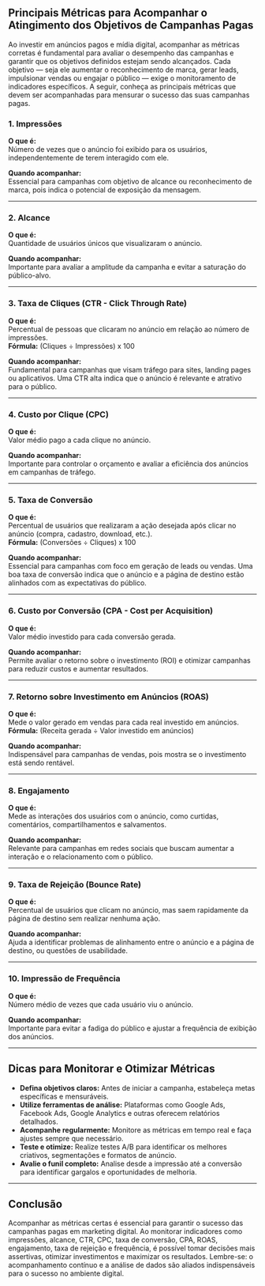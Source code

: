 
## Principais Métricas para Acompanhar o Atingimento dos Objetivos de Campanhas Pagas

Ao investir em anúncios pagos e mídia digital, acompanhar as métricas corretas é fundamental para avaliar o desempenho das campanhas e garantir que os objetivos definidos estejam sendo alcançados. Cada objetivo — seja ele aumentar o reconhecimento de marca, gerar leads, impulsionar vendas ou engajar o público — exige o monitoramento de indicadores específicos. A seguir, conheça as principais métricas que devem ser acompanhadas para mensurar o sucesso das suas campanhas pagas.

### 1. Impressões

**O que é:**  
Número de vezes que o anúncio foi exibido para os usuários, independentemente de terem interagido com ele.

**Quando acompanhar:**  
Essencial para campanhas com objetivo de alcance ou reconhecimento de marca, pois indica o potencial de exposição da mensagem.

---

### 2. Alcance

**O que é:**  
Quantidade de usuários únicos que visualizaram o anúncio.

**Quando acompanhar:**  
Importante para avaliar a amplitude da campanha e evitar a saturação do público-alvo.

---

### 3. Taxa de Cliques (CTR - Click Through Rate)

**O que é:**  
Percentual de pessoas que clicaram no anúncio em relação ao número de impressões.  
**Fórmula:** (Cliques ÷ Impressões) x 100

**Quando acompanhar:**  
Fundamental para campanhas que visam tráfego para sites, landing pages ou aplicativos. Uma CTR alta indica que o anúncio é relevante e atrativo para o público.

---

### 4. Custo por Clique (CPC)

**O que é:**  
Valor médio pago a cada clique no anúncio.

**Quando acompanhar:**  
Importante para controlar o orçamento e avaliar a eficiência dos anúncios em campanhas de tráfego.

---

### 5. Taxa de Conversão

**O que é:**  
Percentual de usuários que realizaram a ação desejada após clicar no anúncio (compra, cadastro, download, etc.).  
**Fórmula:** (Conversões ÷ Cliques) x 100

**Quando acompanhar:**  
Essencial para campanhas com foco em geração de leads ou vendas. Uma boa taxa de conversão indica que o anúncio e a página de destino estão alinhados com as expectativas do público.

---

### 6. Custo por Conversão (CPA - Cost per Acquisition)

**O que é:**  
Valor médio investido para cada conversão gerada.

**Quando acompanhar:**  
Permite avaliar o retorno sobre o investimento (ROI) e otimizar campanhas para reduzir custos e aumentar resultados.

---

### 7. Retorno sobre Investimento em Anúncios (ROAS)

**O que é:**  
Mede o valor gerado em vendas para cada real investido em anúncios.  
**Fórmula:** (Receita gerada ÷ Valor investido em anúncios)

**Quando acompanhar:**  
Indispensável para campanhas de vendas, pois mostra se o investimento está sendo rentável.

---

### 8. Engajamento

**O que é:**  
Mede as interações dos usuários com o anúncio, como curtidas, comentários, compartilhamentos e salvamentos.

**Quando acompanhar:**  
Relevante para campanhas em redes sociais que buscam aumentar a interação e o relacionamento com o público.

---

### 9. Taxa de Rejeição (Bounce Rate)

**O que é:**  
Percentual de usuários que clicam no anúncio, mas saem rapidamente da página de destino sem realizar nenhuma ação.

**Quando acompanhar:**  
Ajuda a identificar problemas de alinhamento entre o anúncio e a página de destino, ou questões de usabilidade.

---

### 10. Impressão de Frequência

**O que é:**  
Número médio de vezes que cada usuário viu o anúncio.

**Quando acompanhar:**  
Importante para evitar a fadiga do público e ajustar a frequência de exibição dos anúncios.

---

## Dicas para Monitorar e Otimizar Métricas

- **Defina objetivos claros:** Antes de iniciar a campanha, estabeleça metas específicas e mensuráveis.
- **Utilize ferramentas de análise:** Plataformas como Google Ads, Facebook Ads, Google Analytics e outras oferecem relatórios detalhados.
- **Acompanhe regularmente:** Monitore as métricas em tempo real e faça ajustes sempre que necessário.
- **Teste e otimize:** Realize testes A/B para identificar os melhores criativos, segmentações e formatos de anúncio.
- **Avalie o funil completo:** Analise desde a impressão até a conversão para identificar gargalos e oportunidades de melhoria.

---

## Conclusão

Acompanhar as métricas certas é essencial para garantir o sucesso das campanhas pagas em marketing digital. Ao monitorar indicadores como impressões, alcance, CTR, CPC, taxa de conversão, CPA, ROAS, engajamento, taxa de rejeição e frequência, é possível tomar decisões mais assertivas, otimizar investimentos e maximizar os resultados. Lembre-se: o acompanhamento contínuo e a análise de dados são aliados indispensáveis para o sucesso no ambiente digital.
```

